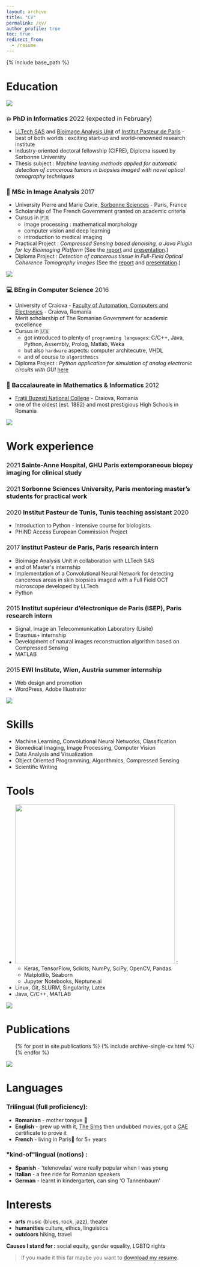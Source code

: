 ```yaml
---
layout: archive
title: "CV"
permalink: /cv/
author_profile: true
toc: true
redirect_from:
  - /resume
---
```


{% include base_path %}

Education
======

<img src="https://source.unsplash.com/0dYvjPoPE0E/1600x500">

### :boom: **PhD in Informatics** <span style="font-weight:normal">2022 (expected in February)</span>
  * [LLTech SAS](http://www.lltech.co/) and [Bioimage Analysis Unit](https://research.pasteur.fr/en/team/bioimage-analysis/) of [Institut Pasteur de Paris](https://www.pasteur.fr/en) - best of both worlds : exciting start-up and world-renowned research institute
  * Industry-oriented doctoral fellowship (CIFRE), Diploma issued by Sorbonne University
  * Thesis subject : *Machine learning methods applied for automatic detection of cancerous tumors in biopsies imaged with novel optical tomography techniques*

### :microscope: **MSc in Image Analysis** <span style="font-weight:normal">2017</span>
  * University Pierre and Marie Curie, [Sorbonne Sciences](http://sciences.sorbonne-universite.fr/formation-0/masters/master-informatique/parcours-image-ima) - Paris, France
  * Scholarship of The French Government granted on academic criteria
  * Cursus in :fr:
      * image processing : mathematical morphology
      * computer vision and deep learning
      * introduction to medical imaging
  * Practical Project : *Compressed  Sensing  based denoising, a Java Plugin for Icy Bioimaging Platform*
  (See the [report](http://dmandache.github.io/files/2017_prat_project.pdf) and [presentation](http://dmandache.github.io/files/2017_prat_presentation.pdf).)
  * Diploma Project : *Detection of cancerous tissue in Full-Field Optical Coherence Tomography images*
  (See the [report](http://dmandache.github.io/files/2017_masters_project.pdf) and [presentation](http://dmandache.github.io/files/2017_masters_project_presentation.pdf).)

<img src="https://source.unsplash.com/-Rc6usOigMk/1600x500">

### :computer: **BEng in Computer Science**  <span style="font-weight:normal">2016</span>
  * University of Craiova - [Faculty of Automation, Computers and Electronics](http://www.ace.ucv.ro/) -  Craiova, Romania
  * Merit scholarship of The Romanian Government for academic excellence
  * Cursus in :us:
      * got introduced to plenty of `programming languages`: C/C++, Java, Python, Assembly, Prolog, Matlab, Weka
      * but also `hardware` aspects: computer architecutre, VHDL
      * and of course to `algorithmics`
  * Diploma Project : *Python application for simulation of analog electronic circuits with GUI* [here](http://dmandache.github.io/files/2016_bachelors_project.pdf)

### :triangular_ruler: **Baccalaureate in Mathematics & Informatics**  <span style="font-weight:normal">2012</span>
   * [Frații Buzești National College](https://www.cnfb.ro/) - Craiova, Romania
   * one of the oldest (est. 1882) and most prestigious High Schools in Romania

<img src="https://source.unsplash.com/hAYy2mFLjS8/1600x500">

Work experience
======
### <span style="font-weight:normal">2021</span> **Sainte-Anne Hospital, GHU Paris** extemporaneous biopsy imaging for clinical study

### <span style="font-weight:normal">2021</span> **Sorbonne Sciences University, Paris**  mentoring master’s students for practical work

### <span style="font-weight:normal">2020</span> **Institut Pasteur de Tunis, Tunis**  teaching assistant  <span style="font-weight:normal">2020</span>
   * Introduction to Python - intensive course for biologists.
   * PHiND Access European Commission Project

### <span style="font-weight:normal">2017</span> **Institut Pasteur de Paris, Paris**  research intern
   * Bioimage Analysis Unit in collaboration with LLTech SAS
   * end of Master's internship
   * Implementation of a Convolutional Neural Network for detecting cancerous areas in skin biopsies imaged with a Full Field OCT microscope developed by LLTech
   * Python

### <span style="font-weight:normal">2015</span> **Institut supérieur d’électronique de Paris (ISEP), Paris**  research intern
   * Signal, Image an Telecommunication Laboratory (Lisite)
   * Erasmus+ internship
   * Development of natural images reconstruction algorithm based on Compressed Sensing
   * MATLAB

### <span style="font-weight:normal">2015</span> **EWI Institute, Wien, Austria**  summer internship
   * Web design and promotion
   * WordPress, Adobe Illustrator

<img src="https://source.unsplash.com/vv-oEGlN-4E/1600x500">

Skills
======
* Machine Learning, Convolutional Neural Networks, Classification
* Biomedical Imaging, Image Processing, Computer Vision
* Data Analysis and Visualization
* Object Oriented Programming, Algorithmics,  Compressed Sensing
* Scientific Writing

Tools
======
* <img src="https://upload.wikimedia.org/wikipedia/commons/thumb/f/f8/Python_logo_and_wordmark.svg/1200px-Python_logo_and_wordmark.svg.png" width="425"/> :
  * Keras, TensorFlow, Scikits, NumPy, SciPy, OpenCV, Pandas
  * Matplotlib, Seaborn  
  * Jupyter Notebooks, Neptune.ai
* Linux, Git, SLURM, Singularity, Latex
* Java, C/C++, MATLAB

<img src="https://source.unsplash.com/Oaqk7qqNh_c/1600x500">

Publications
======
  <ul>{% for post in site.publications %}
    {% include archive-single-cv.html %}
  {% endfor %}</ul>

<!-- Talks
======
  <ul>{% for post in site.talks %}
    {% include archive-single-talk-cv.html %}
  {% endfor %}</ul>

Teaching
======
  <ul>{% for post in site.teaching %}
    {% include archive-single-cv.html %}
  {% endfor %}</ul> -->

<img src="https://source.unsplash.com/vNrpgkrRtlk/1600x500">

Languages
======
### Trilingual (full proficiency):
* **Romanian** - mother tongue :baby_bottle:
* **English** - grew up with it, [The Sims](https://www.ea.com/games/the-sims) then undubbed movies, got a [CAE](https://www.cambridgeenglish.org/exams-and-tests/advanced/) certificate to prove it
* **French** - living in Paris:pushpin: for 5+ years

### "kind-of"lingual (notions) :
* **Spanish** - 'telenovelas' were really popular when I was young
* **Italian** - a free ride for Romanian speakers
* **German** - learnt in kindergarten, can sing 'O Tannenbaum'

Interests
======
* **arts**  music (blues, rock, jazz), theater
* **humanities**  culture, ethics, linguistics
* **outdoors**  hiking, travel

**Causes I stand for :** social equity, gender equality, LGBTQ rights

> If you made it this far maybe you want to [download my resume](http://dmandache.github.io/files/CV_en.pdf).
